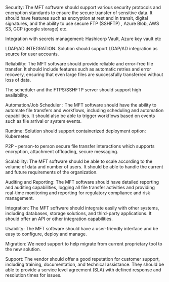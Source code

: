 Security: The MFT software should support various security protocols and encryption standards to ensure the secure transfer of sensitive data. It should have features such as encryption at rest and in transit, digital signatures, and the ability to use secure FTP (SSHFTP) , Azure Blob, AWS S3, GCP (google storage) etc.

Integration with secrets management: Hashicorp Vault, Azure key vault etc

LDAP/AD iNTEGRATION: Solution should support LDAP/AD integration as source for user accounts.

Reliability: The MFT software should provide reliable and error-free file transfer. It should include features such as automatic retries and error recovery, ensuring that even large files are successfully transferred without loss of data.

The scheduler and the FTPS/SSHFTP server should support high availability.

Automation/Job Scheduler : The MFT software should have the ability to automate file transfers and workflows, including scheduling and automation capabilities. It should also be able to trigger workflows based on events such as file arrival or system events.

Runtime: Solution should support containerized deployment option: Kubernetes

P2P - person-to person secure file transfer interactions which supports encryption, attachment offloading, secure messaging. 

Scalability: The MFT software should be able to scale according to the volume of data and number of users. It should be able to handle the current and future requirements of the organization.

Auditing and Reporting: The MFT software should have detailed reporting and auditing capabilities, logging all file transfer activities and providing real-time monitoring and reporting for regulatory compliance and risk management.

Integration: The MFT software should integrate easily with other systems, including databases, storage solutions, and third-party applications. It should offer an API or other integration capabilities.

Usability: The MFT software should have a user-friendly interface and be easy to configure, deploy and manage.

Migration:  We need support to help migrate from current proprietary tool to the new solution. 

Support: The vendor should offer a good reputation for customer support, including training, documentation, and technical assistance. They should be able to provide a service level agreement (SLA) with defined response and resolution times for issues.
